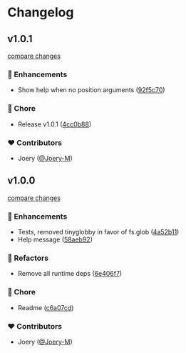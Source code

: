 # Changelog


## v1.0.1

[compare changes](https://github.com/Joery-M/crlf-es/compare/v1.0.0...v1.0.1)

### 🚀 Enhancements

- Show help when no position arguments ([92f5c70](https://github.com/Joery-M/crlf-es/commit/92f5c70))

### 🏡 Chore

- Release v1.0.1 ([4cc0b88](https://github.com/Joery-M/crlf-es/commit/4cc0b88))

### ❤️ Contributors

- Joery ([@Joery-M](https://github.com/Joery-M))

## v1.0.0

[compare changes](https://github.com/Joery-M/crlf-es/compare/fc16f7bee7149bc6991c2e83896cc3562515246b...v1.0.0)

### 🚀 Enhancements

- Tests, removed tinyglobby in favor of fs.glob ([4a52b11](https://github.com/Joery-M/crlf-es/commit/4a52b11))
- Help message ([58aeb92](https://github.com/Joery-M/crlf-es/commit/58aeb92))

### 💅 Refactors

- Remove all runtime deps ([6e406f7](https://github.com/Joery-M/crlf-es/commit/6e406f7))

### 🏡 Chore

- Readme ([c6a07cd](https://github.com/Joery-M/crlf-es/commit/c6a07cd))

### ❤️ Contributors

- Joery ([@Joery-M](https://github.com/Joery-M))